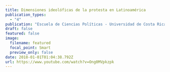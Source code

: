 ```yaml
---
title: Dimensiones ideolóficas de la protesta en Latinoamérica
publication_types:
  - "4"
publication: "Escuela de Ciencias Políticas - Universidad de Costa Rica"
draft: false
featured: false
image:
  filename: featured
  focal_point: Smart
  preview_only: false
date: 2018-01-01T01:04:38.792Z
url: https://www.youtube.com/watch?v=Ong0MVpkzpk
---
```

